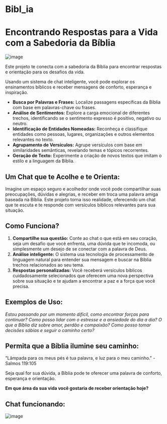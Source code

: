 # Bibl_ia
# Encontrando Respostas para a Vida com a Sabedoria da Bíblia

![image](https://github.com/davidrocha629/Bibl_ia/assets/160022516/0d24b127-6603-4b8a-af26-f68bda6bda37)


Este projeto te conecta com a sabedoria da Bíblia para encontrar respostas e orientação para os desafios da vida. 

Usando um sistema de chat inteligente, você pode explorar os ensinamentos bíblicos e receber mensagens de conforto, esperança e inspiração.

* **Busca por Palavras e Frases:** Localize passagens específicas da Bíblia com base em palavras-chave ou frases.
* **Análise de Sentimentos:** Explore a carga emocional de diferentes trechos, identificando se o sentimento expresso é positivo, negativo ou neutro.
* **Identificação de Entidades Nomeadas:** Reconheça e classifique entidades como pessoas, lugares, organizações e outros elementos relevantes no texto.
* **Agrupamento de Versículos:** Agrupe versículos com base em similaridades semânticas, revelando temas e tópicos recorrentes. 
* **Geração de Texto:** Experimente a criação de novos textos que imitam o estilo e a linguagem da Bíblia. 

## Um Chat que te Acolhe e te Orienta:


Imagine um espaço seguro e acolhedor onde você pode compartilhar suas preocupações, dúvidas e alegrias, e receber em troca uma palavra amiga baseada na Bíblia. Este projeto torna isso realidade, oferecendo um chat que te escuta e te responde com versículos bíblicos relevantes para sua situação.


## Como Funciona?

1. **Compartilhe sua questão:** Conte ao chat o que está em seu coração, seja um desafio que você enfrenta, uma dúvida que te incomoda, ou simplesmente um desejo de se conectar com a palavra de Deus.
2. **Análise inteligente:** O sistema usa tecnologia de processamento de linguagem natural para entender sua mensagem e buscar na Bíblia trechos relacionados ao seu tema.
3. **Respostas personalizadas:** Você receberá versículos bíblicos cuidadosamente selecionados que oferecem uma nova perspectiva sobre sua situação e te ajudam a encontrar a paz e a força que você precisa.

## Exemplos de Uso:

*Estou passando por um momento difícil, como encontrar forças para continuar?*
*Como posso lidar com o estresse e a ansiedade do dia a dia?*
*O que a Bíblia diz sobre amor, perdão e compaixão?*
*Como posso tomar decisões sábias e seguir o caminho certo?*

## Permita que a Bíblia ilumine seu caminho:

"Lâmpada para os meus pés é tua palavra, e luz para o meu caminho." - Salmos 119:105

Seja qual for sua dúvida, a Bíblia pode te oferecer uma palavra de conforto, esperança e orientação.

 **Em que área da sua vida você gostaria de receber orientação hoje?**

## Chat funcionando:

![image](https://github.com/davidrocha629/Bibl_ia/assets/160022516/fe23bbaa-6d33-47e4-bc2a-087e4dace285)

